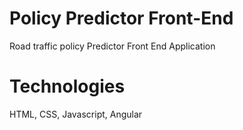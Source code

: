 # Policy Predictor Front-End
Road traffic policy Predictor Front End Application

# Technologies
HTML, CSS, Javascript, Angular
